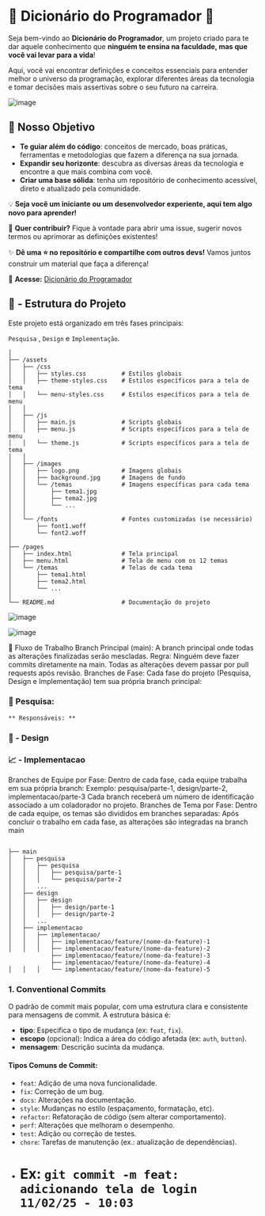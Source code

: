 
# 🧠 Dicionário do Programador 🚀  

Seja bem-vindo ao **Dicionário do Programador**, um projeto criado para te dar aquele conhecimento que **ninguém te ensina na faculdade, mas que você vai levar para a vida**!  

Aqui, você vai encontrar definições e conceitos essenciais para entender melhor o universo da programação, explorar diferentes áreas da tecnologia e tomar decisões mais assertivas sobre o seu futuro na carreira.  

![image](https://github.com/user-attachments/assets/09250b18-b685-42b8-9229-dc5eca5b374f)

## 🎯 Nosso Objetivo  
- **Te guiar além do código**: conceitos de mercado, boas práticas, ferramentas e metodologias que fazem a diferença na sua jornada.  
- **Expandir seu horizonte**: descubra as diversas áreas da tecnologia e encontre a que mais combina com você.  
- **Criar uma base sólida**: tenha um repositório de conhecimento acessível, direto e atualizado pela comunidade.  

💡 **Seja você um iniciante ou um desenvolvedor experiente, aqui tem algo novo para aprender!**  

📌 **Quer contribuir?** Fique à vontade para abrir uma issue, sugerir novos termos ou aprimorar as definições existentes!  

✨ **Dê uma ⭐ no repositório e compartilhe com outros devs!** Vamos juntos construir um material que faça a diferença!  

🔗 **Acesse:** [Dicionário do Programador](https://github.com/douglasin/dicionario-do-programador/)  


## 📂 - Estrutura do Projeto
Este projeto está organizado em três fases principais:

`Pesquisa` , `Design` e `Implementação`. 





``` 🫚 - /projeto
│
├── /assets
│   ├── /css
│   │   ├── styles.css          # Estilos globais
│   │   ├── theme-styles.css    # Estilos específicos para a tela de tema
│   │   └── menu-styles.css     # Estilos específicos para a tela de menu
│   │
│   ├── /js
│   │   ├── main.js             # Scripts globais
│   │   ├── menu.js             # Scripts específicos para a tela de menu
│   │   └── theme.js            # Scripts específicos para a tela de tema
│   │
│   ├── /images
│   │   ├── logo.png            # Imagens globais
│   │   ├── background.jpg      # Imagens de fundo
│   │   └── /temas              # Imagens específicas para cada tema
│   │       ├── tema1.jpg
│   │       ├── tema2.jpg
│   │       └── ...
│   │
│   └── /fonts                  # Fontes customizadas (se necessário)
│       ├── font1.woff
│       └── font2.woff
│
├── /pages
│   ├── index.html              # Tela principal
│   ├── menu.html               # Tela de menu com os 12 temas
│   └── /temas                  # Telas de cada tema
│       ├── tema1.html
│       ├── tema2.html
│       └── ...
│
└── README.md                   # Documentação do projeto
```
![image](https://github.com/user-attachments/assets/261d406f-9996-4981-8104-491525b5f568)

![image](https://github.com/user-attachments/assets/3a711d51-17b2-41f1-b7ae-2111018f631d)

🔧 Fluxo de Trabalho
Branch Principal (main):
A branch principal onde todas as alterações finalizadas serão mescladas.
Regra: Ninguém deve fazer commits diretamente na main. Todas as alterações devem passar por pull requests após revisão.
Branches de Fase:
Cada fase do projeto (Pesquisa, Design e Implementação) tem sua própria branch principal:

### 🔎​​ Pesquisa:
`** Responsáveis:
**`
### 📱​ - Design
### 📈​​ - Implementacao

Branches de Equipe por Fase:
Dentro de cada fase, cada equipe trabalha em sua própria branch:
Exemplo: pesquisa/parte-1, design/parte-2, implementacao/parte-3
Cada branch receberá um número de identificação associado a um coladorador no projeto.
Branches de Tema por Fase:
Dentro de cada equipe, os temas são divididos em branches separadas:
Após concluir o trabalho em cada fase, as alterações são integradas na branch main

```

├── main
│   ├── pesquisa
│   │   ├── pesquisa
│   │   │   ├── pesquisa/parte-1
│   │   │   └── pesquisa/parte-2
│   │   ...
│   ├── design
│   │   ├── design
│   │   │   ├── design/parte-1
│   │   │   ├── design/parte-2
│   │   ...
│   ├── implementacao
│   │   ├── implementacao/
│   │   │   ├── implementacao/feature/(nome-da-feature)-1
│   │   │   ├── implementacao/feature/(nome-da-feature)-2
            ├── implementacao/feature/(nome-da-feature)-3
            ├── implementacao/feature/(nome-da-feature)-4
│   │   │   └── implementacao/feature/(nome-da-feature)-5
```
### 1. Conventional Commits

O padrão de commit mais popular, com uma estrutura clara e consistente para mensagens de commit. A estrutura básica é:


- **tipo**: Especifica o tipo de mudança (ex: `feat`, `fix`).
- **escopo** (opcional): Indica a área do código afetada (ex: `auth`, `button`).
- **mensagem**: Descrição sucinta da mudança.

#### Tipos Comuns de Commit:

- `feat`: Adição de uma nova funcionalidade.
- `fix`: Correção de um bug.
- `docs`: Alterações na documentação.
- `style`: Mudanças no estilo (espaçamento, formatação, etc).
- `refactor`: Refatoração de código (sem alterar comportamento).
- `perf`: Alterações que melhoram o desempenho.
- `test`: Adição ou correção de testes.
- `chore`: Tarefas de manutenção (ex.: atualização de dependências).
- # Ex: `git commit -m feat: adicionando tela de login 11/02/25 - 10:03`
